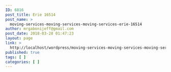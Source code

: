 ```yaml
---
ID: 6816
post_title: Erie 16514
post_name: >
  moving-services-moving-services-moving-services-erie-16514
author: mrgabonijeff@gmail.com
post_date: 2018-03-28 01:47:23
layout: page
link: >
  http://localhost/wordpress/moving-services-moving-services-moving-services-erie-16514/
published: true
tags: [ ]
categories: [ ]
---
```

